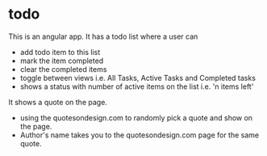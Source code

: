 # todo
This is an angular app. 
It has a todo list where a user can 
- add todo item to this list
- mark the item completed
- clear the completed items
- toggle between views i.e. All Tasks, Active Tasks and Completed tasks
- shows a status with number of active items on the list i.e. 'n items left'

It shows a quote on the page.
- using the quotesondesign.com to randomly pick a quote and show on the page.
- Author's name takes you to the quotesondesign.com page for the same quote.
